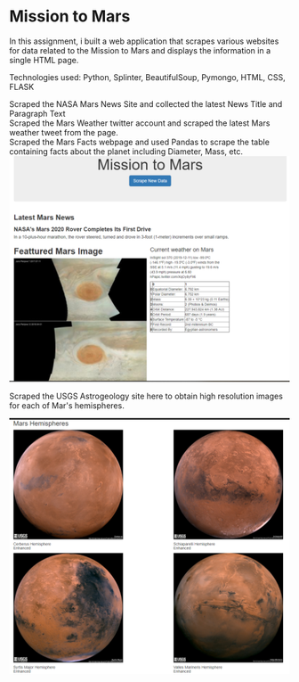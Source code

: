 # Mission to Mars

In this assignment, i built a web application that scrapes various websites for data related to the Mission to Mars and displays the information in a single HTML page.

Technologies used: Python, Splinter, BeautifulSoup, Pymongo, HTML, CSS, FLASK

Scraped the NASA Mars News Site and collected the latest News Title and Paragraph Text  
Scraped the Mars Weather twitter account and scraped the latest Mars weather tweet from the page.  
Scraped the Mars Facts webpage and used Pandas to scrape the table containing facts about the planet including Diameter, Mass, etc. 
![](Screenshot%20(35).png)  
  
Scraped the USGS Astrogeology site here to obtain high resolution images for each of Mar's hemispheres.    

![](Screenshot%20(36).png)
